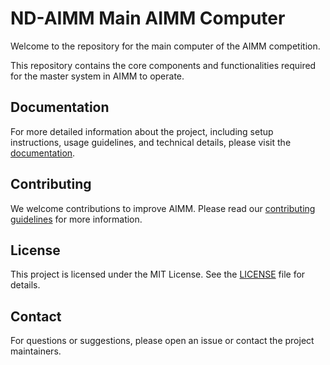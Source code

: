 # ND-AIMM Main AIMM Computer

Welcome to the repository for the main computer of the AIMM competition.

This repository contains the core components and functionalities required for the master system in AIMM to operate.

## Documentation

For more detailed information about the project, including setup instructions, usage guidelines, and technical details, please visit the [documentation](https://starlight-traveler.github.io/cv_test/).

## Contributing

We welcome contributions to improve AIMM. Please read our [contributing guidelines](CONTRIBUTING.md) for more information.

## License

This project is licensed under the MIT License. See the [LICENSE](LICENSE) file for details.

## Contact

For questions or suggestions, please open an issue or contact the project maintainers.
